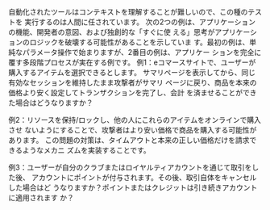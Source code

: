 
自動化されたツールはコンテキストを理解することが難しいので、この種のテストを
実行するのは人間に任されています。 
次の2つの例は、アプリケーションの機能、開発者の意図、および独創的な「すぐに使
える」思考がアプリケーションのロジックを破壊する可能性があることを示していま
す。最初の例は、単純なパラメータ操作で始まりますが、2番目の例は、アプリケー
ションを完全に覆す多段階プロセスが実在する例です。 
例1：eコマースサイトで、ユーザーが購入するアイテムを選択できるとします。
サマリページを表示してから、同じ有効なセッションを維持したまま攻撃者がサマリ
ページに戻り、商品を本来の価格より安く設定してトランザクションを完了し、会計
を済ませることができた場合はどうなりますか？ 

例2：リソースを保持/ロックし、他の人にこれらのアイテムをオンラインで購入させ
ないようにすることで、攻撃者はより安い価格で商品を購入する可能性があります。
この問題の対策は、タイムアウトと本来の正しい価格だけを請求できるようなメカニ
ズムを実装することです。 

例3：ユーザーが自分のクラブまたはロイヤルティアカウントを通じて取引をした後、
アカウントにポイントが付与されます。その後、取引自体をキャンセルした場合はど
うなりますか？ポイントまたはクレジットは引き続きアカウントに適用されます
か？
